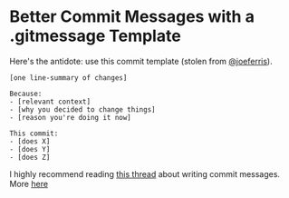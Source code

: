 # Better Commit Messages with a .gitmessage Template

Here's the antidote: use this commit template (stolen from [@joeferris](https://twitter.com/joeferris)).

```
[one line-summary of changes]

Because:
- [relevant context]
- [why you decided to change things]
- [reason you're doing it now]

This commit:
- [does X]
- [does Y]
- [does Z]
```

I highly recommend reading [this thread](https://twitter.com/r00k/status/1175100703829909505?s=21) about writing commit messages.
More [here](https://thoughtbot.com/blog/better-commit-messages-with-a-gitmessage-template)